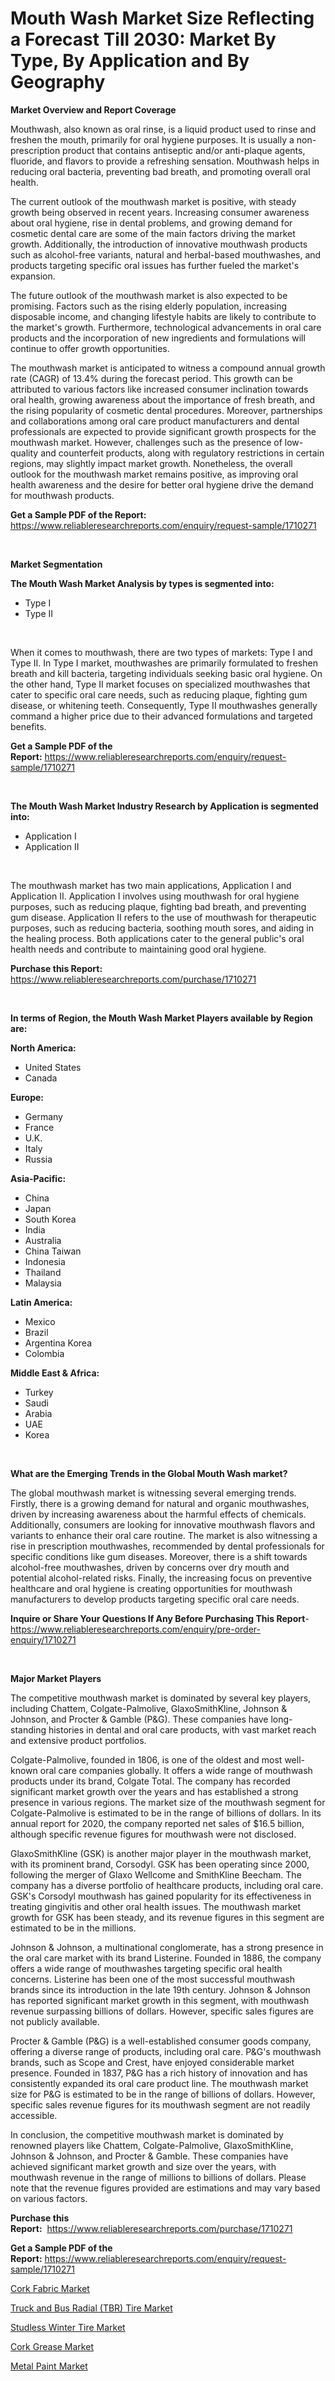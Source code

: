 <p><h1>Mouth Wash Market Size Reflecting a Forecast Till 2030: Market By Type, By Application and By Geography</h1></p><p><strong>Market Overview and Report Coverage</strong></p>
<p><p>Mouthwash, also known as oral rinse, is a liquid product used to rinse and freshen the mouth, primarily for oral hygiene purposes. It is usually a non-prescription product that contains antiseptic and/or anti-plaque agents, fluoride, and flavors to provide a refreshing sensation. Mouthwash helps in reducing oral bacteria, preventing bad breath, and promoting overall oral health.</p><p>The current outlook of the mouthwash market is positive, with steady growth being observed in recent years. Increasing consumer awareness about oral hygiene, rise in dental problems, and growing demand for cosmetic dental care are some of the main factors driving the market growth. Additionally, the introduction of innovative mouthwash products such as alcohol-free variants, natural and herbal-based mouthwashes, and products targeting specific oral issues has further fueled the market's expansion.</p><p>The future outlook of the mouthwash market is also expected to be promising. Factors such as the rising elderly population, increasing disposable income, and changing lifestyle habits are likely to contribute to the market's growth. Furthermore, technological advancements in oral care products and the incorporation of new ingredients and formulations will continue to offer growth opportunities.</p><p>The mouthwash market is anticipated to witness a compound annual growth rate (CAGR) of 13.4% during the forecast period. This growth can be attributed to various factors like increased consumer inclination towards oral health, growing awareness about the importance of fresh breath, and the rising popularity of cosmetic dental procedures. Moreover, partnerships and collaborations among oral care product manufacturers and dental professionals are expected to provide significant growth prospects for the mouthwash market. However, challenges such as the presence of low-quality and counterfeit products, along with regulatory restrictions in certain regions, may slightly impact market growth. Nonetheless, the overall outlook for the mouthwash market remains positive, as improving oral health awareness and the desire for better oral hygiene drive the demand for mouthwash products.</p></p>
<p><strong>Get a Sample PDF of the Report:</strong> <a href="https://www.reliableresearchreports.com/enquiry/request-sample/1710271">https://www.reliableresearchreports.com/enquiry/request-sample/1710271</a></p>
<p>&nbsp;</p>
<p><strong>Market Segmentation</strong></p>
<p><strong>The Mouth Wash Market Analysis by types is segmented into:</strong></p>
<p><ul><li>Type I</li><li>Type II</li></ul></p>
<p>&nbsp;</p>
<p><p>When it comes to mouthwash, there are two types of markets: Type I and Type II. In Type I market, mouthwashes are primarily formulated to freshen breath and kill bacteria, targeting individuals seeking basic oral hygiene. On the other hand, Type II market focuses on specialized mouthwashes that cater to specific oral care needs, such as reducing plaque, fighting gum disease, or whitening teeth. Consequently, Type II mouthwashes generally command a higher price due to their advanced formulations and targeted benefits.</p></p>
<p><strong>Get a Sample PDF of the Report:</strong>&nbsp;<a href="https://www.reliableresearchreports.com/enquiry/request-sample/1710271">https://www.reliableresearchreports.com/enquiry/request-sample/1710271</a></p>
<p>&nbsp;</p>
<p><strong>The Mouth Wash Market Industry Research by Application is segmented into:</strong></p>
<p><ul><li>Application I</li><li>Application II</li></ul></p>
<p>&nbsp;</p>
<p><p>The mouthwash market has two main applications, Application I and Application II. Application I involves using mouthwash for oral hygiene purposes, such as reducing plaque, fighting bad breath, and preventing gum disease. Application II refers to the use of mouthwash for therapeutic purposes, such as reducing bacteria, soothing mouth sores, and aiding in the healing process. Both applications cater to the general public's oral health needs and contribute to maintaining good oral hygiene.</p></p>
<p><strong>Purchase this Report:</strong>&nbsp; <a href="https://www.reliableresearchreports.com/purchase/1710271">https://www.reliableresearchreports.com/purchase/1710271</a></p>
<p>&nbsp;</p>
<p><strong>In terms of Region, the Mouth Wash Market Players available by Region are:</strong></p>
<p>
    <p> <strong> North America: </strong>
        <ul>
            <li>United States</li>
            <li>Canada</li>
        </ul>
        </p> 
    <p> <strong> Europe: </strong>
        <ul>
            <li>Germany</li>
            <li>France</li>
            <li>U.K.</li>
            <li>Italy</li>
            <li>Russia</li>
        </ul>
        </p> 
    <p> <strong> Asia-Pacific: </strong>
        <ul>
            <li>China</li>
            <li>Japan</li>
            <li>South Korea</li>
            <li>India</li>
            <li>Australia</li>
            <li>China Taiwan</li>
            <li>Indonesia</li>
            <li>Thailand</li>
            <li>Malaysia</li>
        </ul>
        </p> 
    <p> <strong> Latin America: </strong>
        <ul>
            <li>Mexico</li>
            <li>Brazil</li>
            <li>Argentina Korea</li>
            <li>Colombia</li>
        </ul>
        </p> 
    <p> <strong> Middle East & Africa: </strong>
        <ul>
            <li>Turkey</li>
            <li>Saudi</li>
            <li>Arabia</li>
            <li>UAE</li>
            <li>Korea</li>
        </ul>
    </p>
    </p>
<p>&nbsp;</p>
<p><strong>What are the Emerging Trends in the Global Mouth Wash market?</strong></p>
<p><p>The global mouthwash market is witnessing several emerging trends. Firstly, there is a growing demand for natural and organic mouthwashes, driven by increasing awareness about the harmful effects of chemicals. Additionally, consumers are looking for innovative mouthwash flavors and variants to enhance their oral care routine. The market is also witnessing a rise in prescription mouthwashes, recommended by dental professionals for specific conditions like gum diseases. Moreover, there is a shift towards alcohol-free mouthwashes, driven by concerns over dry mouth and potential alcohol-related risks. Finally, the increasing focus on preventive healthcare and oral hygiene is creating opportunities for mouthwash manufacturers to develop products targeting specific oral care needs.</p></p>
<p><strong>Inquire or Share Your Questions If Any Before Purchasing This Report</strong>- <a href="https://www.reliableresearchreports.com/enquiry/pre-order-enquiry/1710271">https://www.reliableresearchreports.com/enquiry/pre-order-enquiry/1710271</a></p>
<p>&nbsp;</p>
<p><strong>Major Market Players</strong></p>
<p><p>The competitive mouthwash market is dominated by several key players, including Chattem, Colgate-Palmolive, GlaxoSmithKline, Johnson & Johnson, and Procter & Gamble (P&G). These companies have long-standing histories in dental and oral care products, with vast market reach and extensive product portfolios.</p><p>Colgate-Palmolive, founded in 1806, is one of the oldest and most well-known oral care companies globally. It offers a wide range of mouthwash products under its brand, Colgate Total. The company has recorded significant market growth over the years and has established a strong presence in various regions. The market size of the mouthwash segment for Colgate-Palmolive is estimated to be in the range of billions of dollars. In its annual report for 2020, the company reported net sales of $16.5 billion, although specific revenue figures for mouthwash were not disclosed.</p><p>GlaxoSmithKline (GSK) is another major player in the mouthwash market, with its prominent brand, Corsodyl. GSK has been operating since 2000, following the merger of Glaxo Wellcome and SmithKline Beecham. The company has a diverse portfolio of healthcare products, including oral care. GSK's Corsodyl mouthwash has gained popularity for its effectiveness in treating gingivitis and other oral health issues. The mouthwash market growth for GSK has been steady, and its revenue figures in this segment are estimated to be in the millions.</p><p>Johnson & Johnson, a multinational conglomerate, has a strong presence in the oral care market with its brand Listerine. Founded in 1886, the company offers a wide range of mouthwashes targeting specific oral health concerns. Listerine has been one of the most successful mouthwash brands since its introduction in the late 19th century. Johnson & Johnson has reported significant market growth in this segment, with mouthwash revenue surpassing billions of dollars. However, specific sales figures are not publicly available.</p><p>Procter & Gamble (P&G) is a well-established consumer goods company, offering a diverse range of products, including oral care. P&G's mouthwash brands, such as Scope and Crest, have enjoyed considerable market presence. Founded in 1837, P&G has a rich history of innovation and has consistently expanded its oral care product line. The mouthwash market size for P&G is estimated to be in the range of billions of dollars. However, specific sales revenue figures for its mouthwash segment are not readily accessible.</p><p>In conclusion, the competitive mouthwash market is dominated by renowned players like Chattem, Colgate-Palmolive, GlaxoSmithKline, Johnson & Johnson, and Procter & Gamble. These companies have achieved significant market growth and size over the years, with mouthwash revenue in the range of millions to billions of dollars. Please note that the revenue figures provided are estimations and may vary based on various factors.</p></p>
<p><strong>Purchase this Report:</strong>&nbsp;&nbsp;<a href="https://www.reliableresearchreports.com/purchase/1710271">https://www.reliableresearchreports.com/purchase/1710271</a></p>
<p></p>
<p><strong>Get a Sample PDF of the Report:</strong>&nbsp;<a href="https://www.reliableresearchreports.com/enquiry/request-sample/1710271">https://www.reliableresearchreports.com/enquiry/request-sample/1710271</a></p>
<p><p><a href="https://www.linkedin.com/pulse/cork-fabric-market-size-growth-forecast-from-2023-2030-fkresearch-so7ve/">Cork Fabric Market</a></p><p><a href="https://medium.com/@sigridrobel/truck-and-bus-radial-tbr-tire-market-analysis-its-cagr-market-segmentation-and-global-industry-0c368ade4d41">Truck and Bus Radial (TBR) Tire Market</a></p><p><a href="https://medium.com/@taniawisozk2023/studless-winter-tire-market-furnishes-information-on-market-share-market-trends-and-market-growth-8c7b93865a61">Studless Winter Tire Market</a></p><p><a href="https://www.linkedin.com/pulse/cork-grease-market-research-report-unlocks-analysis-financial-pecce/">Cork Grease Market</a></p><p><a href="https://www.linkedin.com/pulse/metal-paint-market-size-growth-forecast-from-2023-2030-4ifbe/">Metal Paint Market</a></p></p>